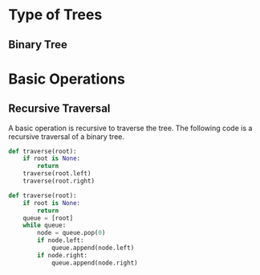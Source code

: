 
# Type of Trees
## Binary Tree

# Basic Operations

## Recursive Traversal
A basic operation is recursive to traverse the tree. The following code is a recursive traversal of a binary tree.

```python DFS   
def traverse(root):
    if root is None:
        return
    traverse(root.left)
    traverse(root.right)
```

```python BFS
def traverse(root):
    if root is None:
        return
    queue = [root]
    while queue:
        node = queue.pop(0)
        if node.left:
            queue.append(node.left)
        if node.right:
            queue.append(node.right)
```

